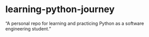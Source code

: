 # learning-python-journey
“A personal repo for learning and practicing Python as a software engineering student.”
